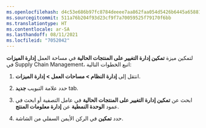```yaml
---
ms.openlocfilehash: d4c53e686b97fc8784deeee7aa862faa054d5426b6445a65881eebf57d0a2981
ms.sourcegitcommit: 511a76b204f93d23cf9f7a70059525f79170f6bb
ms.translationtype: HT
ms.contentlocale: ar-SA
ms.lasthandoff: 08/11/2021
ms.locfileid: "7052042"
---
```

لتمكين ميزة **تمكين إدارة التغيير على المنتجات الحالية** في مساحة العمل **إدارة الميزات** في Supply Chain Management، اتبع الخطوات التالية:

1.  انتقل إلى **إدارة النظام > مساحات العمل > إدارة الميزات**.

1.  حدد علامة التبويب **جديد** tab.

1.  ابحث عن **تمكين إدارة التغيير على المنتجات الحالية** في عامل التصفية أو ابحث في عمود **الوحدة النمطية** عن **إدارة معلومات المنتج**.

1.  حدد **تمكين** في الركن الأيمن السفلي من الشاشة.
